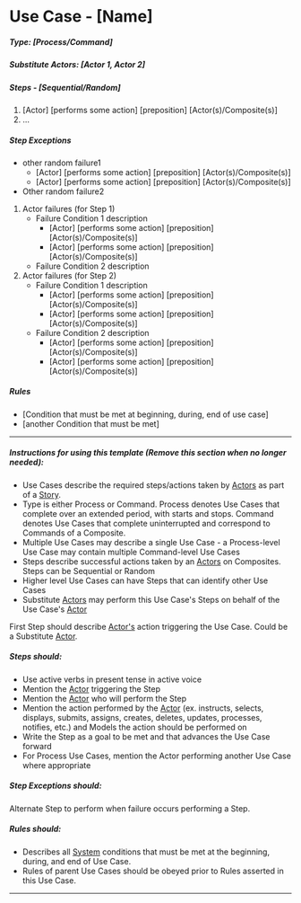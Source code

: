 ﻿# Use Case - [Name]

##### Type: [Process/Command]

##### Substitute Actors: [Actor 1, Actor 2]

##### Steps - [Sequential/Random]

1. [Actor] [performs some action] [preposition] [Actor(s)/Composite(s)]
2. ...

##### Step Exceptions

+ other random failure1
    + [Actor] [performs some action] [preposition] [Actor(s)/Composite(s)]
    + [Actor] [performs some action] [preposition] [Actor(s)/Composite(s)]
+ Other random failure2

1. Actor failures (for Step 1)
    + Failure Condition 1 description
        + [Actor] [performs some action] [preposition] [Actor(s)/Composite(s)]
        + [Actor] [performs some action] [preposition] [Actor(s)/Composite(s)]
    + Failure Condition 2 description
2. Actor failures (for Step 2)
    + Failure Condition 1 description
        + [Actor] [performs some action] [preposition] [Actor(s)/Composite(s)]
        + [Actor] [performs some action] [preposition] [Actor(s)/Composite(s)] 
    + Failure Condition 2 description
        + [Actor] [performs some action] [preposition] [Actor(s)/Composite(s)]
        + [Actor] [performs some action] [preposition] [Actor(s)/Composite(s)]

##### Rules

+ [Condition that must be met at beginning, during, end of use case]
+ [another Condition that must be met]

---
##### Instructions for using this template (Remove this section when no longer needed):

* Use Cases describe the required steps/actions taken by [Actors](Actor.md) as part of a [Story](Story.md). 
* Type is either Process or Command. Process denotes Use Cases that complete over an extended period, with starts and stops. Command denotes Use Cases that complete uninterrupted and correspond to Commands of a Composite.
* Multiple Use Cases may describe a single Use Case - a Process-level Use Case may contain multiple Command-level Use Cases 
* Steps describe successful actions taken by an [Actors](Actor.md) on Composites. Steps can be Sequential or Random
* Higher level Use Cases can have Steps that can identify other Use Cases
* Substitute [Actors](Actor.md) may perform this Use Case's Steps on behalf of the Use Case's [Actor](Actor.md)


First Step should describe [Actor's](Actor.md) action triggering the Use Case. Could be a Substitute [Actor](Actor.md).


##### Steps should:

* Use active verbs in present tense in active voice
* Mention the [Actor](Actor.md) triggering the Step 
* Mention the [Actor](Actor.md) who will perform the Step
* Mention the action performed by the [Actor](Actor.md) (ex. instructs, selects, displays, submits, assigns, creates, deletes, updates, processes, notifies, etc.) and Models the action should be performed on 
* Write the Step as a goal to be met and that advances the Use Case forward
* For Process Use Cases, mention the Actor performing another Use Case where appropriate

##### Step Exceptions should:

Alternate Step to perform when failure occurs performing a Step.


##### Rules should:

* Describes all [System](System.md) conditions that must be met at the beginning, during, and end of Use Case.
* Rules of parent Use Cases should be obeyed prior to Rules asserted in this Use Case.

---

<div style="page-break-after: always;"></div>